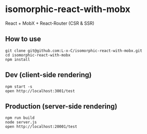 # isomorphic-react-with-mobx
React + MobX + React-Router (CSR & SSR)

## How to use

```
git clone git@github.com:L-x-C/isomorphic-react-with-mobx.git
cd isomorphic-react-with-mobx
npm install
```

## Dev (client-side rendering)

```
npm start -s
open http://localhost:3001/test
```

## Production (server-side rendering)

```
npm run build
node server.js
open http://localhost:20001/test
```
